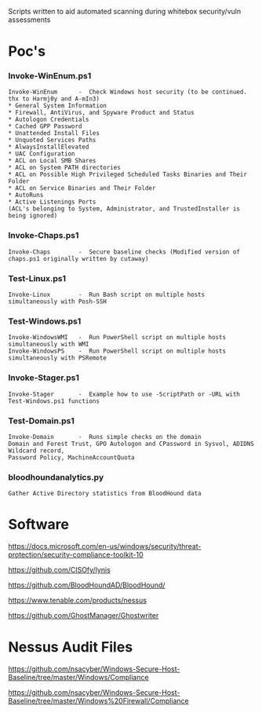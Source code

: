 Scripts written to aid automated scanning during whitebox security/vuln assessments

# Poc's
### Invoke-WinEnum.ps1
	Invoke-WinEnum		-  Check Windows host security (to be continued. thx to Harmj0y and A-mIn3)
	* General System Information
	* Firewall, AntiVirus, and Spyware Product and Status
	* Autologon Credentials
	* Cached GPP Password
	* Unattended Install Files
	* Unquoted Services Paths
	* AlwaysInstallElevated
	* UAC Configuration 
	* ACL on Local SMB Shares
	* ACL on System PATH directories
	* ACL on Possible High Privileged Scheduled Tasks Binaries and Their Folder
	* ACL on Service Binaries and Their Folder
	* AutoRuns
	* Active Listenings Ports
	(ACL's belonging to System, Administrator, and TrustedInstaller is being ignored)
### Invoke-Chaps.ps1
	Invoke-Chaps		-  Secure baseline checks (Modified version of chaps.ps1 originally written by cutaway)
### Test-Linux.ps1
	Invoke-Linux		-  Run Bash script on multiple hosts simultaneously with Posh-SSH
### Test-Windows.ps1
	Invoke-WindowsWMI	-  Run PowerShell script on multiple hosts simultaneously with WMI
	Invoke-WindowsPS	-  Run PowerShell script on multiple hosts simultaneously with PSRemote
### Invoke-Stager.ps1
	Invoke-Stager		-  Example how to use -ScriptPath or -URL with Test-Windows.ps1 functions
### Test-Domain.ps1
	Invoke-Domain		-  Runs simple checks on the domain
	Domain and Forest Trust, GPO Autologon and CPassword in Sysvol, ADIDNS Wildcard record,
	Password Policy, MachineAccountQuota
### bloodhoundanalytics.py
	Gather Active Directory statistics from BloodHound data

# Software

https://docs.microsoft.com/en-us/windows/security/threat-protection/security-compliance-toolkit-10

https://github.com/CISOfy/lynis

https://github.com/BloodHoundAD/BloodHound/

https://www.tenable.com/products/nessus

https://github.com/GhostManager/Ghostwriter

# Nessus Audit Files
https://github.com/nsacyber/Windows-Secure-Host-Baseline/tree/master/Windows/Compliance

https://github.com/nsacyber/Windows-Secure-Host-Baseline/tree/master/Windows%20Firewall/Compliance
